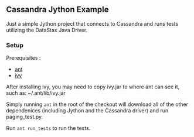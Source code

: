 ## Cassandra Jython Example

Just a simple Jython project that connects to Cassandra and runs tests utilizing the DataStax Java Driver.

### Setup

Prerequisites :

 * [ant](https://ant.apache.org)
 * [ivy](https://ant.apache.org/ivy/)

After installing ivy, you may need to copy ivy.jar to where ant can see it, such as: ~/.ant/lib/ivy.jar

Simply running `ant` in the root of the checkout will download all of the other dependenices (including Jython and the Cassandra driver) and run paging_test.py. 

Run `ant run_tests` to run the tests.
